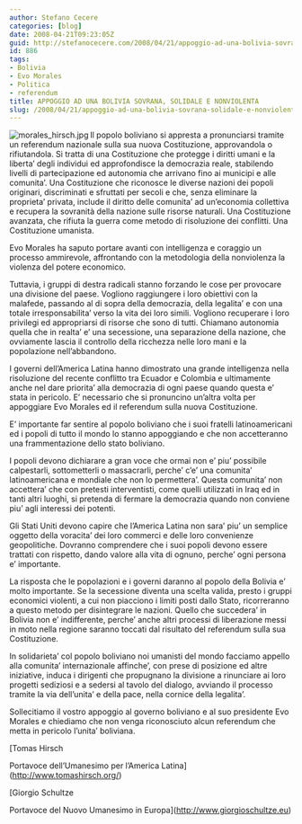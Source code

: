 ```yaml
---
author: Stefano Cecere
categories: [blog]
date: 2008-04-21T09:23:05Z
guid: http://stefanocecere.com/2008/04/21/appoggio-ad-una-bolivia-sovrana-solidale-e-nonviolenta/
id: 886
tags:
- Bolivia
- Evo Morales
- Politica
- referendum
title: APPOGGIO AD UNA BOLIVIA SOVRANA, SOLIDALE E NONVIOLENTA
slug: /2008/04/21/appoggio-ad-una-bolivia-sovrana-solidale-e-nonviolenta/
---
```


[<img src='http://stefanocecere.com/wp-content/uploads/sites/3/2008/04/morales_hirsch.thumbnail.jpg' alt='morales_hirsch.jpg' align="left" />](http://stefanocecere.com/wp-content/uploads/sites/3/2008/04/morales_hirsch.jpg "morales_hirsch.jpg")Il popolo boliviano si appresta a pronunciarsi tramite un referendum nazionale sulla sua nuova Costituzione, approvandola o rifiutandola. Si tratta di una Costituzione che protegge i diritti umani e la liberta’ degli individui ed approfondisce la democrazia reale, stabilendo livelli di partecipazione ed autonomia che arrivano fino ai municipi e alle comunita’. Una Costituzione che riconosce le diverse nazioni dei popoli originari, discriminati e sfruttati per secoli e che, senza eliminare la proprieta’ privata, include il diritto delle comunita’ ad un’economia collettiva e recupera la sovranità della nazione sulle risorse naturali. Una Costituzione avanzata, che rifiuta la guerra come metodo di risoluzione dei conflitti. Una Costituzione umanista.
  
Evo Morales ha saputo portare avanti con intelligenza e coraggio un processo ammirevole, affrontando con la metodologia della nonviolenza la violenza del potere economico.
  
Tuttavia, i gruppi di destra radicali stanno forzando le cose per provocare una divisione del paese. Vogliono raggiungere i loro obiettivi con la malafede, passando al di sopra della democrazia, della legalita’ e con una totale irresponsabilita’ verso la vita dei loro simili. Vogliono recuperare i loro privilegi ed appropriarsi di risorse che sono di tutti. Chiamano autonomia quella che in realta’ e’ una secessione, una separazione della nazione, che ovviamente lascia il controllo della ricchezza nelle loro mani e la popolazione nell’abbandono.
  
I governi dell’America Latina hanno dimostrato una grande intelligenza nella risoluzione del recente conflitto tra Ecuador e Colombia e ultimamente anche nel dare priorita’ alla democrazia di ogni paese quando questa e’ stata in pericolo. E’ necessario che si pronuncino un’altra volta per appoggiare Evo Morales ed il referendum sulla nuova Costituzione.
  
E’ importante far sentire al popolo boliviano che i suoi fratelli latinoamericani ed i popoli di tutto il mondo lo stanno appoggiando e che non accetteranno una frammentazione dello stato boliviano.
  
I popoli devono dichiarare a gran voce che ormai non e’ piu’ possibile calpestarli, sottometterli o massacrarli, perche’ c’e’ una comunita’ latinoamericana e mondiale che non lo permettera’. Questa comunita’ non accettera’ che con pretesti interventisti, come quelli utilizzati in Iraq ed in tanti altri luoghi, si pretenda di fermare la democrazia quando non conviene piu’ agli interessi dei potenti.
  
Gli Stati Uniti devono capire che l’America Latina non sara’ piu’ un semplice oggetto della voracita’ dei loro commerci e delle loro convenienze geopolitiche. Dovranno comprendere che i suoi popoli devono essere trattati con rispetto, dando valore alla vita di ognuno, perche’ ogni persona e’ importante.
  
La risposta che le popolazioni e i governi daranno al popolo della Bolivia e’ molto importante. Se la secessione diventa una scelta valida, presto i gruppi economici violenti, a cui non piacciono i limiti posti dallo Stato, ricorreranno a questo metodo per disintegrare le nazioni. Quello che succedera’ in Bolivia non e’ indifferente, perche’ anche altri processi di liberazione messi in moto nella regione saranno toccati dal risultato del referendum sulla sua Costituzione.
  
In solidarieta’ col popolo boliviano noi umanisti del mondo facciamo appello alla comunita’ internazionale affinche’, con prese di posizione ed altre iniziative, induca i dirigenti che propugnano la divisione a rinunciare ai loro progetti sediziosi e a sedersi al tavolo del dialogo, avviando il processo tramite la via dell’unita’ e della pace, nella cornice della legalita’.
  
Sollecitiamo il vostro appoggio al governo boliviano e al suo presidente Evo Morales e chiediamo che non venga riconosciuto alcun referendum che metta in pericolo l’unita’ boliviana.

[Tomas Hirsch
  
Portavoce dell’Umanesimo per l’America Latina](http://www.tomashirsch.org/)

[Giorgio Schultze
  
Portavoce del Nuovo Umanesimo in Europa](http://www.giorgioschultze.eu)